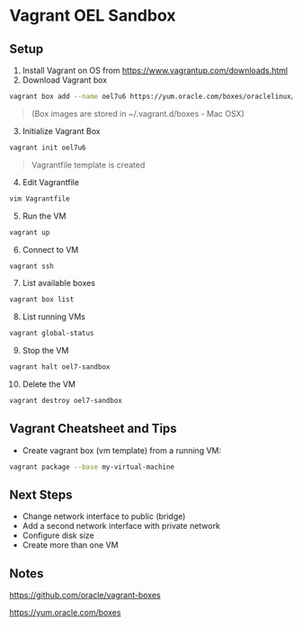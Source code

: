 # Vagrant OEL Sandbox

## Setup
1. Install Vagrant on OS from https://www.vagrantup.com/downloads.html
2. Download Vagrant box
  ```bash
  vagrant box add --name oel7u6 https://yum.oracle.com/boxes/oraclelinux/latest/ol7-latest.box
  ```
  > (Box images are stored in ~/.vagrant.d/boxes - Mac OSX)
3. Initialize Vagrant Box
  ```bash
  vagrant init oel7u6
  ```
  > Vagrantfile template is created
4. Edit Vagrantfile
  ```bash
  vim Vagrantfile
  ```
5. Run the VM
  ```bash
  vagrant up
  ```
6. Connect to VM
  ```bash
  vagrant ssh
  ```
7. List available boxes
  ```bash
  vagrant box list
  ```
8. List running VMs
  ```bash
  vagrant global-status
  ```
9. Stop the VM
  ```bash
  vagrant halt oel7-sandbox
  ```
10. Delete the VM
  ```bash
  vagrant destroy oel7-sandbox
  ```

## Vagrant Cheatsheet and Tips
* Create vagrant box (vm template) from a running VM:
```bash
vagrant package --base my-virtual-machine
```

## Next Steps
* Change network interface to public (bridge)
* Add a second network interface with private network
* Configure disk size
* Create more than one VM

## Notes
https://github.com/oracle/vagrant-boxes

https://yum.oracle.com/boxes

